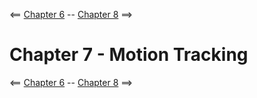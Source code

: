<== [Chapter 6](./Chapter_06.md) -- [Chapter 8](./Chapter_08.md) ==>

# Chapter 7 - Motion Tracking
    
<== [Chapter 6](./Chapter_06.md) -- [Chapter 8](./Chapter_08.md) ==>